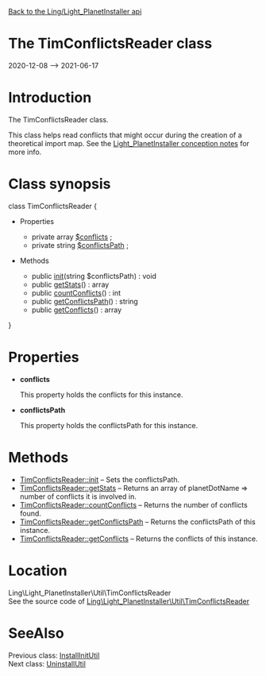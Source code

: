[Back to the Ling/Light_PlanetInstaller api](https://github.com/lingtalfi/Light_PlanetInstaller/blob/master/doc/api/Ling/Light_PlanetInstaller.md)



The TimConflictsReader class
================
2020-12-08 --> 2021-06-17






Introduction
============

The TimConflictsReader class.

This class helps read conflicts that might occur during the creation of a theoretical import map.
See the [Light_PlanetInstaller conception notes](https://github.com/lingtalfi/Light_PlanetInstaller/blob/master/doc/pages/conception-notes.md) for more info.



Class synopsis
==============


class <span class="pl-k">TimConflictsReader</span>  {

- Properties
    - private array [$conflicts](#property-conflicts) ;
    - private string [$conflictsPath](#property-conflictsPath) ;

- Methods
    - public [init](https://github.com/lingtalfi/Light_PlanetInstaller/blob/master/doc/api/Ling/Light_PlanetInstaller/Util/TimConflictsReader/init.md)(string $conflictsPath) : void
    - public [getStats](https://github.com/lingtalfi/Light_PlanetInstaller/blob/master/doc/api/Ling/Light_PlanetInstaller/Util/TimConflictsReader/getStats.md)() : array
    - public [countConflicts](https://github.com/lingtalfi/Light_PlanetInstaller/blob/master/doc/api/Ling/Light_PlanetInstaller/Util/TimConflictsReader/countConflicts.md)() : int
    - public [getConflictsPath](https://github.com/lingtalfi/Light_PlanetInstaller/blob/master/doc/api/Ling/Light_PlanetInstaller/Util/TimConflictsReader/getConflictsPath.md)() : string
    - public [getConflicts](https://github.com/lingtalfi/Light_PlanetInstaller/blob/master/doc/api/Ling/Light_PlanetInstaller/Util/TimConflictsReader/getConflicts.md)() : array

}




Properties
=============

- <span id="property-conflicts"><b>conflicts</b></span>

    This property holds the conflicts for this instance.
    
    

- <span id="property-conflictsPath"><b>conflictsPath</b></span>

    This property holds the conflictsPath for this instance.
    
    



Methods
==============

- [TimConflictsReader::init](https://github.com/lingtalfi/Light_PlanetInstaller/blob/master/doc/api/Ling/Light_PlanetInstaller/Util/TimConflictsReader/init.md) &ndash; Sets the conflictsPath.
- [TimConflictsReader::getStats](https://github.com/lingtalfi/Light_PlanetInstaller/blob/master/doc/api/Ling/Light_PlanetInstaller/Util/TimConflictsReader/getStats.md) &ndash; Returns an array of planetDotName => number of conflicts it is involved in.
- [TimConflictsReader::countConflicts](https://github.com/lingtalfi/Light_PlanetInstaller/blob/master/doc/api/Ling/Light_PlanetInstaller/Util/TimConflictsReader/countConflicts.md) &ndash; Returns the number of conflicts found.
- [TimConflictsReader::getConflictsPath](https://github.com/lingtalfi/Light_PlanetInstaller/blob/master/doc/api/Ling/Light_PlanetInstaller/Util/TimConflictsReader/getConflictsPath.md) &ndash; Returns the conflictsPath of this instance.
- [TimConflictsReader::getConflicts](https://github.com/lingtalfi/Light_PlanetInstaller/blob/master/doc/api/Ling/Light_PlanetInstaller/Util/TimConflictsReader/getConflicts.md) &ndash; Returns the conflicts of this instance.





Location
=============
Ling\Light_PlanetInstaller\Util\TimConflictsReader<br>
See the source code of [Ling\Light_PlanetInstaller\Util\TimConflictsReader](https://github.com/lingtalfi/Light_PlanetInstaller/blob/master/Util/TimConflictsReader.php)



SeeAlso
==============
Previous class: [InstallInitUtil](https://github.com/lingtalfi/Light_PlanetInstaller/blob/master/doc/api/Ling/Light_PlanetInstaller/Util/InstallInitUtil.md)<br>Next class: [UninstallUtil](https://github.com/lingtalfi/Light_PlanetInstaller/blob/master/doc/api/Ling/Light_PlanetInstaller/Util/UninstallUtil.md)<br>
